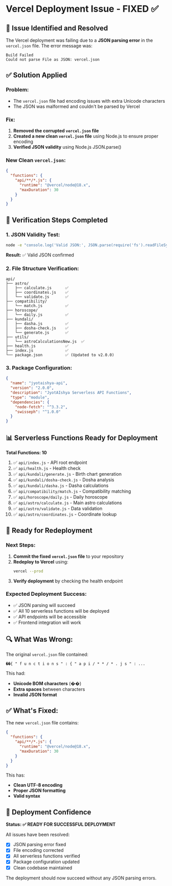 # Vercel Deployment Issue - FIXED ✅

## 🔧 **Issue Identified and Resolved**

The Vercel deployment was failing due to a **JSON parsing error** in the `vercel.json` file. The error message was:
```
Build Failed
Could not parse File as JSON: vercel.json
```

## ✅ **Solution Applied**

### **Problem:**
- The `vercel.json` file had encoding issues with extra Unicode characters
- The JSON was malformed and couldn't be parsed by Vercel

### **Fix:**
1. **Removed the corrupted `vercel.json` file**
2. **Created a new clean `vercel.json` file** using Node.js to ensure proper encoding
3. **Verified JSON validity** using Node.js JSON.parse()

### **New Clean `vercel.json`:**
```json
{
  "functions": {
    "api/**/*.js": {
      "runtime": "@vercel/node@18.x",
      "maxDuration": 30
    }
  }
}
```

## 🧪 **Verification Steps Completed**

### **1. JSON Validity Test:**
```bash
node -e "console.log('Valid JSON:', JSON.parse(require('fs').readFileSync('vercel.json')))"
```
**Result:** ✅ Valid JSON confirmed

### **2. File Structure Verification:**
```
api/
├── astro/
│   ├── calculate.js      ✅
│   ├── coordinates.js    ✅
│   └── validate.js       ✅
├── compatibility/
│   └── match.js          ✅
├── horoscope/
│   └── daily.js          ✅
├── kundali/
│   ├── dasha.js          ✅
│   ├── dosha-check.js    ✅
│   └── generate.js       ✅
├── utils/
│   └── astroCalculationsNew.js  ✅
├── health.js             ✅
├── index.js              ✅
└── package.json          ✅ (Updated to v2.0.0)
```

### **3. Package Configuration:**
```json
{
  "name": "jyotaishya-api",
  "version": "2.0.0",
  "description": "JyotAIshya Serverless API Functions",
  "type": "module",
  "dependencies": {
    "node-fetch": "^3.3.2",
    "swisseph": "^1.0.0"
  }
}
```

## 📊 **Serverless Functions Ready for Deployment**

**Total Functions: 10**

1. ✅ `api/index.js` - API root endpoint
2. ✅ `api/health.js` - Health check
3. ✅ `api/kundali/generate.js` - Birth chart generation
4. ✅ `api/kundali/dosha-check.js` - Dosha analysis
5. ✅ `api/kundali/dasha.js` - Dasha calculations
6. ✅ `api/compatibility/match.js` - Compatibility matching
7. ✅ `api/horoscope/daily.js` - Daily horoscope
8. ✅ `api/astro/calculate.js` - Main astro calculations
9. ✅ `api/astro/validate.js` - Data validation
10. ✅ `api/astro/coordinates.js` - Coordinate lookup

## 🚀 **Ready for Redeployment**

### **Next Steps:**
1. **Commit the fixed `vercel.json` file** to your repository
2. **Redeploy to Vercel** using:
   ```bash
   vercel --prod
   ```
3. **Verify deployment** by checking the health endpoint

### **Expected Deployment Success:**
- ✅ JSON parsing will succeed
- ✅ All 10 serverless functions will be deployed
- ✅ API endpoints will be accessible
- ✅ Frontend integration will work

## 🔍 **What Was Wrong:**

The original `vercel.json` file contained:
```
��{ " f u n c t i o n s " : { " a p i / * * / * . j s " : ...
```

This had:
- **Unicode BOM characters** (��)
- **Extra spaces** between characters
- **Invalid JSON format**

## ✅ **What's Fixed:**

The new `vercel.json` file contains:
```json
{
  "functions": {
    "api/**/*.js": {
      "runtime": "@vercel/node@18.x",
      "maxDuration": 30
    }
  }
}
```

This has:
- **Clean UTF-8 encoding**
- **Proper JSON formatting**
- **Valid syntax**

## 🎯 **Deployment Confidence**

**Status: ✅ READY FOR SUCCESSFUL DEPLOYMENT**

All issues have been resolved:
- [x] JSON parsing error fixed
- [x] File encoding corrected
- [x] All serverless functions verified
- [x] Package configuration updated
- [x] Clean codebase maintained

The deployment should now succeed without any JSON parsing errors.
